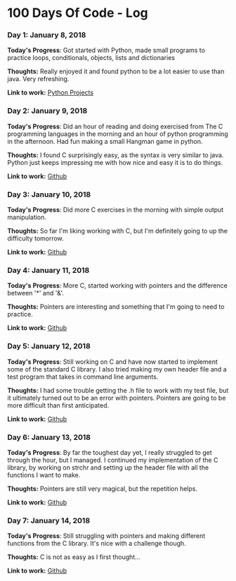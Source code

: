 # 100 Days Of Code - Log

### Day 1: January 8, 2018

**Today's Progress**: Got started with Python, made small programs to practice loops, conditionals, objects, lists and dictionaries

**Thoughts:** Really enjoyed it and found python to be a lot easier to use than java. Very refreshing.

**Link to work:** [Python Projects](https://github.com/JohanneA/PythonProjects/tree/master/venv)

### Day 2: January 9, 2018

**Today's Progress**: Did an hour of reading and doing exercised from The C programming languages in the morning and an hour of python programming in the afternoon. Had fun making a small Hangman game in python.

**Thoughts:** I found C surprisingly easy, as the syntax is very similar to java. Python just keeps impressing me with how nice and easy it is to do things.

**Link to work:** [Github](https://github.com/JohanneA/)

### Day 3: January 10, 2018

**Today's Progress**: Did more C exercises in the morning with simple output manipulation.

**Thoughts:** So far I'm liking working with C, but I'm definitely going to up the difficulty tomorrow.

**Link to work:** [Github](https://github.com/JohanneA/)

### Day 4: January 11, 2018

**Today's Progress**: More C, started working with pointers and the difference between '\*' and '&'.

**Thoughts:** Pointers are interesting and something that I'm going to need to practice.

**Link to work:** [Github](https://github.com/JohanneA/)

### Day 5: January 12, 2018

**Today's Progress**: Still working on C and have now started to implement some of the standard C library. I also tried making my own header file and a test program that takes in command line arguments.

**Thoughts:** I had some trouble getting the .h file to work with my test file, but it ultimately turned out to be an error with pointers. Pointers are going to be more difficult than first anticipated.

**Link to work:** [Github](https://github.com/JohanneA/)

### Day 6: January 13, 2018

**Today's Progress**: By far the toughest day yet, I really struggled to get through the hour, but I managed. I continued my implementation of the C library, by working on strchr and setting up the header file with all the functions I want to make.

**Thoughts:** Pointers are still very magical, but the repetition helps.

**Link to work:** [Github](https://github.com/JohanneA/)

### Day 7: January 14, 2018

**Today's Progress**: Still struggling with pointers and making different functions from the C library. It's nice with a challenge though.

**Thoughts:** C is not as easy as I first thought... 

**Link to work:** [Github](https://github.com/JohanneA/)
